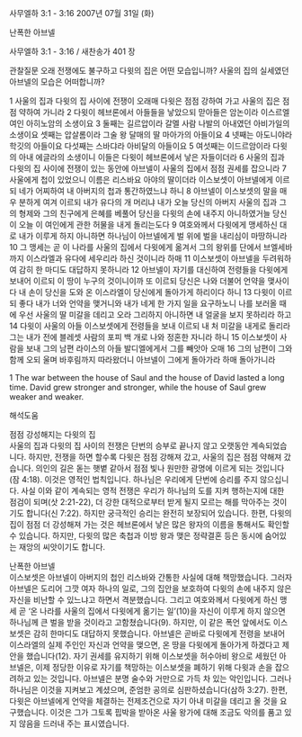 사무엘하 3:1 - 3:16 
2007년 07월 31일 (화)

난폭한 아브넬



사무엘하 3:1 - 3:16 / 새찬송가 401 장


관찰질문
오래 전쟁에도 불구하고 다윗의 집은 어떤 모습입니까?
사울의 집의 실세였던 아브넬의 모습은 어떠합니까? 

1 사울의 집과 다윗의 집 사이에 전쟁이 오래매 다윗은 점점 강하여 가고 사울의 집은 점점 약하여 가니라 2 다윗이 헤브론에서 아들들을 낳았으되 맏아들은 암논이라 이스르엘 여인 아히노암의 소생이요 3 둘째는 길르압이라 갈멜 사람 나발의 아내였던 아비가일의 소생이요 셋째는 압살롬이라 그술 왕 달매의 딸 마아가의 아들이요  4 넷째는 아도니야라 학깃의 아들이요 다섯째는 스바댜라 아비달의 아들이요 5 여섯째는 이드르암이라 다윗의 아내 에글라의 소생이니 이들은 다윗이 헤브론에서 낳은 자들이더라 6 사울의 집과 다윗의 집 사이에 전쟁이 있는 동안에 아브넬이 사울의 집에서 점점 권세를 잡으니라 7 사울에게 첩이 있었으니 이름은 리스바요 아야의 딸이더라 이스보셋이 아브넬에게 이르되 네가 어찌하여 내 아버지의 첩과 통간하였느냐 하니 8 아브넬이 이스보셋의 말을 매우 분하게 여겨 이르되 내가 유다의 개 머리냐 내가 오늘 당신의 아버지 사울의 집과 그의 형제와 그의 친구에게 은혜를 베풀어 당신을 다윗의 손에 내주지 아니하였거늘 당신이 오늘 이 여인에게 관한 허물을 내게 돌리는도다 9 여호와께서 다윗에게 맹세하신 대로 내가 이루게 하지 아니하면 하나님이 아브넬에게 벌 위에 벌을 내리심이 마땅하니라 10 그 맹세는 곧 이 나라를 사울의 집에서 다윗에게 옮겨서 그의 왕위를 단에서 브엘세바까지 이스라엘과 유다에 세우리라 하신 것이니라 하매 11 이스보셋이 아브넬을 두려워하여 감히 한 마디도 대답하지 못하니라 12 아브넬이 자기를 대신하여 전령들을 다윗에게 보내어 이르되 이 땅이 누구의 것이니이까 또 이르되 당신은 나와 더불어 언약을 맺사이다 내 손이 당신을 도와 온 이스라엘이 당신에게 돌아가게 하리이다 하니 13 다윗이 이르되 좋다 내가 너와 언약을 맺거니와 내가 네게 한 가지 일을 요구하노니 나를 보러올 때에 우선 사울의 딸 미갈을 데리고 오라 그리하지 아니하면 내 얼굴을 보지 못하리라 하고
14 다윗이 사울의 아들 이스보셋에게 전령들을 보내 이르되 내 처 미갈을 내게로 돌리라 그는 내가 전에 블레셋 사람의 포피 백 개로 나와 정혼한 자니라 하니 15 이스보셋이 사람을 보내 그의 남편 라이스의 아들 발디엘에게서 그를 빼앗아 오매 16 그의 남편이 그와 함께 오되 울며 바후림까지 따라왔더니 아브넬이 그에게 돌아가라 하매 돌아가니라  

1 The war between the house of Saul and the house of David lasted a long time. David grew stronger and stronger, while the house of Saul grew weaker and weaker.

해석도움





점점 강성해지는 다윗의 집  
사울의 집과 다윗의 집 사이의 전쟁은 단번의 승부로 끝나지 않고 오랫동안 계속되었습니다. 하지만, 전쟁을 하면 할수록 다윗은 점점 강해져 갔고, 사울의 집은 점점 약해져 갔습니다. 의인의 길은 돋는 햇볕 같아서 점점 빛나 원만한 광명에 이르게 되는 것입니다(잠 4:18). 이것은 영적인 법칙입니다. 하나님은 우리에게 단번에 승리를 주지 않으십니다. 사실 이와 같이 계속되는 영적 전쟁은 우리가 하나님의 도를 지켜 행하는지에 대한 점검이 되며(삿 2:21-22), 더 강한 대적으로부터 받게 될지 모르는 해를 막아주는 것이기도 합니다(신 7:22). 하지만 궁극적인 승리는 완전히 보장되어 있습니다. 한편, 다윗의 집이 점점 더 강성해져 가는 것은 헤브론에서 낳은 많은 왕자의 이름을 통해서도 확인할 수 있습니다. 하지만, 다윗의 많은 축첩과 이방 왕과 맺은 정략결혼 등은 동시에 숨어있는 재앙의 씨앗이기도 합니다.   

난폭한 아브넬  
이스보셋은 아브넬이 아버지의 첩인 리스바와 간통한 사실에 대해 책망했습니다. 그러자 아브넬은 도리어 그깟 여자 하나의 일로, 그의 집안을 보호하여 다윗의 손에 내주지 않은 자신을 비난할 수 있느냐고 하면서 격분했습니다. 그리고 여호와께서 다윗에게 하신 맹세 곧 ‘온 나라를 사울의 집에서 다윗에게 옮기는 일’(10)을 자신이 이루게 하지 않으면 하나님께 큰 벌을 받을 것이라고 고함쳤습니다(9). 하지만, 이 같은 폭언 앞에서도 이스보셋은 감히 한마디도 대답하지 못했습니다. 아브넬은 곧바로 다윗에게 전령을 보내어 이스라엘의 실제 주인인 자신과 언약을 맺으면, 온 땅을 다윗에게 돌아가게 하겠다고 제안을 했습니다(12). 자기 권세를 유지하기 위해 이스보셋을 허수아비 왕으로 세웠던 아브넬은, 이제 정당한 이유로 자기를 책망하는 이스보셋을 폐하기 위해 다윗과 손을 잡으려하고 있는 것입니다. 아브넬은 분명 술수와 거만으로 가득 차 있는 악인입니다. 그러나 하나님은 이것을 지켜보고 계셨으며, 준엄한 공의로 심판하셨습니다(삼하 3:27). 한편, 다윗은 아브넬에게 언약을 체결하는 전제조건으로 자기 아내 미갈을 데리고 올 것을 요구했습니다. 이것은 그가 그토록 핍박을 받아온 사울 왕가에 대해 조금도 악의를 품고 있지 않음을 드러내 주는 표시였습니다.